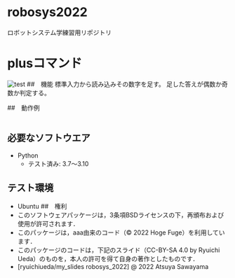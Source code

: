 # robosys2022
ロボットシステム学練習用リポジトリ
# plusコマンド
![test](https://github.com/Aya0801/robo2022/actions/workflows/test.yml/badge.svg)
##　機能
標準入力から読み込みその数字を足す。
足した答えが偶数か奇数か判定する。

##　動作例
```seq 5 | ./plus
```
## 必要なソフトウエア
* Python
  * テスト済み: 3.7～3.10


## テスト環境
* Ubuntu
##　権利
 * このソフトウェアパッケージは，3条項BSDライセンスの下，再頒布および使用が許可されます．
 * このパッケージは，aaa由来のコード（© 2022 Hoge Fuge）を利用しています．
 * このパッケージのコードは，下記のスライド（CC-BY-SA 4.0 by Ryuichi Ueda）のものを，本人の許可を得て自身の著作としたものです．
 * [ryuichiueda/my_slides robosys_2022]
@ 2022 Atsuya Sawayama

>
